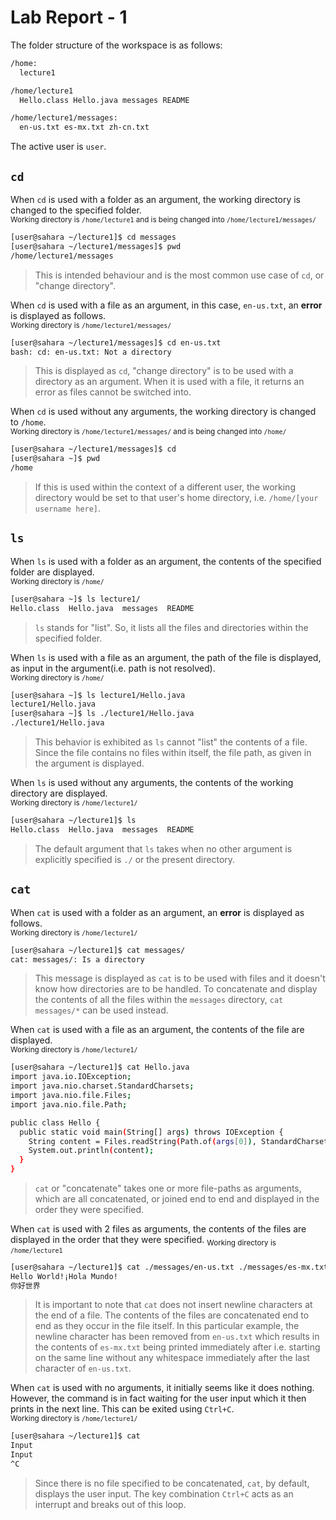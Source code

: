 # **Lab Report - 1**

The folder structure of the workspace is as follows:

```bash
/home:
  lecture1

/home/lecture1
  Hello.class Hello.java messages README

/home/lecture1/messages:
  en-us.txt es-mx.txt zh-cn.txt
```

The active user is `user`.

## `cd`

When `cd` is used with a folder as an argument, the working directory is changed to the specified folder.  
  <sub> Working directory is `/home/lecture1` and is being changed into `/home/lecture1/messages/`
  ```bash
  [user@sahara ~/lecture1]$ cd messages
  [user@sahara ~/lecture1/messages]$ pwd
  /home/lecture1/messages
  ```
  > This is intended behaviour and is the most common use case of `cd`, or "change directory".


When `cd` is used with a file as an argument, in this case, `en-us.txt`, an **error** is displayed as follows.  
  <sub> Working directory is `/home/lecture1/messages/`
  ```bash
  [user@sahara ~/lecture1/messages]$ cd en-us.txt 
  bash: cd: en-us.txt: Not a directory
  ```
  > This is displayed as `cd`, "change directory" is to be used with a directory as an argument. When it is used with a file, it returns an error as files cannot be switched into.


When `cd` is used without any arguments, the working directory is changed to `/home`.  
  <sub> Working directory is `/home/lecture1/messages/` and is being changed into `/home/`
  ```bash
  [user@sahara ~/lecture1/messages]$ cd
  [user@sahara ~]$ pwd
  /home
  ```
  > If this is used within the context of a different user, the working directory would be set to that user's home directory, i.e. `/home/[your username here]`.


## `ls`

When `ls` is used with a folder as an argument, the contents of the specified folder are displayed.  
  <sub> Working directory is `/home/`
  ```bash
  [user@sahara ~]$ ls lecture1/
  Hello.class  Hello.java  messages  README
  ```
  > `ls` stands for "list". So, it lists all the files and directories within the specified folder.


When `ls` is used with a file as an argument, the path of the file is displayed, as input in the argument(i.e. path is not resolved).  
  <sub> Working directory is `/home/`
  ```bash
  [user@sahara ~]$ ls lecture1/Hello.java
  lecture1/Hello.java
  [user@sahara ~]$ ls ./lecture1/Hello.java
  ./lecture1/Hello.java
  ```
  > This behavior is exhibited as `ls` cannot "list" the contents of a file. Since the file contains no files within itself, the file path, as given in the argument is displayed.

When `ls` is used without any arguments, the contents of the working directory are displayed.  
  <sub> Working directory is `/home/lecture1/`
  ```bash
  [user@sahara ~/lecture1]$ ls
  Hello.class  Hello.java  messages  README
  ```
  > The default argument that `ls` takes when no other argument is explicitly specified is `./` or the present directory. 


## `cat`

When `cat` is used with a folder as an argument, an **error** is displayed as follows.  
  <sub> Working directory is `/home/lecture1/`
  ```bash
  [user@sahara ~/lecture1]$ cat messages/
  cat: messages/: Is a directory
  ```
  > This message is displayed as `cat` is to be used with files and it doesn't know how directories are to be handled. To concatenate and display the contents of all the files within the `messages` directory, `cat messages/*` can be used instead.
 
When `cat` is used with a file as an argument, the contents of the file are displayed.  
  <sub> Working directory is `/home/lecture1/`
  ```bash
  [user@sahara ~/lecture1]$ cat Hello.java
  import java.io.IOException;
  import java.nio.charset.StandardCharsets;
  import java.nio.file.Files;
  import java.nio.file.Path;
  
  public class Hello {
    public static void main(String[] args) throws IOException {
      String content = Files.readString(Path.of(args[0]), StandardCharsets.UTF_8);    
      System.out.println(content);
    }
  }
  ```
  > `cat` or "concatenate" takes one or more file-paths as arguments, which are all concatenated, or joined end to end and displayed in the order they were specified.

When `cat` is used with 2 files as arguments, the contents of the files are displayed in the order that they were specified.
  <sub> Working directory is `/home/lecture1`
  ```bash
  [user@sahara ~/lecture1]$ cat ./messages/en-us.txt ./messages/es-mx.txt ./messages/zh-cn.txt 
  Hello World!¡Hola Mundo!
  你好世界
  ```
> It is important to note that `cat` does not insert newline characters at the end of a file. The contents of the files are concatenated end to end as they occur in the file itself. In this particular example, the newline character has been removed from `en-us.txt` which results in the contents of `es-mx.txt` being printed immediately after i.e. starting on the same line without any whitespace immediately after the last character of `en-us.txt`. 

When `cat` is used with no arguments, it initially seems like it does nothing. However, the command is in fact waiting for the user input which it then prints in the next line. This can be exited using `Ctrl+C`.  
  <sub> Working directory is `/home/lecture1/`
  ```bash
  [user@sahara ~/lecture1]$ cat
  Input
  Input
  ^C
  ```
  > Since there is no file specified to be concatenated, `cat`, by default, displays the user input. The key combination `Ctrl+C` acts as an interrupt and breaks out of this loop.


